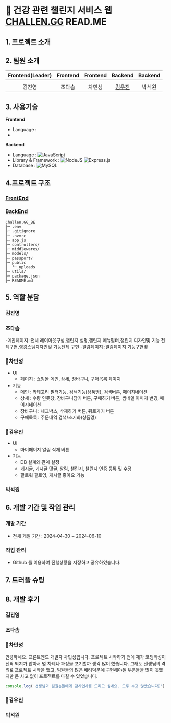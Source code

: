 # 💪 건강 관련 챌린지 서비스 웹 [CHALLEN.GG](https://github.com/JOY-org/CHALLEN.GG_DOC) READ.ME

## 1. 프로젝트 소개 

## 2. 팀원 소개
|                                          Frontend(Leader)                                           |                                         Frontend                                          |                                         Frontend                                          |                                         Backend                                         |                                           Backend                                           |            
| :----------------------------------------------------------------------------------------: | :--------------------------------------------------------------------------------------: | :--------------------------------------------------------------------------------------: | :-------------------------------------------------------------------------------------: | :--------------------------------------------------------------------------------------: |
|  |  |  |  | 
|                            김진영                            |                           조다솜                          |                          차민성                        |                         [김우진](https://github.com/kwj7554)                        |                          박석원                        |                          

## 3. 사용기술 
**Frontend**
- Language : 
- 
**Backend**
- Language : ![JavaScript](https://img.shields.io/badge/javascript-%23323330.svg?style=for-the-badge&logo=javascript&logoColor=%23F7DF1E)
- Library & Framework :
  ![NodeJS](https://img.shields.io/badge/node.js-6DA55F?style=for-the-badge&logo=node.js&logoColor=white)
  ![Express.js](https://img.shields.io/badge/express.js-%23404d59.svg?style=for-the-badge&logo=express&logoColor=%2361DAFB)
- Database : ![MySQL](https://img.shields.io/badge/mysql-4479A1.svg?style=for-the-badge&logo=mysql&logoColor=white)
## 4.프로젝트 구조
### [FrontEnd](https://github.com/JOY-org/CHALLEN.GG_FE)
### [BackEnd](https://github.com/JOY-org/CHALLEN.GG_BE)
```
Challen.GG_BE
├─ .env
├─ .gitignore
├─ .nvmrc
├─ app.js
├─ controllers/
├─ middlewares/
├─ models/
├─ passport/
├─ public
│  └─ uploads
├─ utils/
├─ package.json
├─ README.md
```
## 5. 역할 분담
### 김진영
### 조다솜
  -메인페이지
    :전체 레이아웃구성,챌린지 설명,챌린지 메뉴필터,챌린지 디자인및 기능 전체구현,랭킹스템디자인및 기능전체 구현
  -알림페이지
    :알림페이지 기능구현및 
### 🌱차민성
  - UI
    - 페이지 : 쇼핑몰 메인, 상세, 장바구니, 구매목록 페이지
  - 기능
    - 메인 : 카테고리 필터기능, 검색기능(상품명), 검색버튼, 페이지네이션
    - 상세 : 수량 인풋창, 장바구니담기 버튼, 구매하기 버튼, 썸네일 이미지 변경, 페이지네이션
    - 장바구니 : 체크박스, 삭제하기 버튼, 뒤로가기 버튼
    - 구매목록 : 주문내역 검색/초기화(상품명)
### 🐥김우진
  - UI<br />
    - 마이페이지 알림 삭제 버튼
  - 기능<br />
    -  DB 설계와 관계 설정<br />
    -  게시글, 게시글 댓글, 알림, 챌린지, 챌린지 인증 등록 및 수정<br />
    -  팔로워 팔로잉, 게시글 좋아요 기능  <br />
### 박석원
## 6. 개발 기간 및 작업 관리
### 개발 기간
  - 전체 개발 기간 : 2024-04-30 ~ 2024-06-10
### 작업 관리
  - Github 를 이용하여 진행상황을 저장하고 공유하였습니다.
## 7. 트러플 슈팅
## 8. 개발 후기
### 김진영
### 조다솜
### 🌱차민성
  안녕하세요. 프론트엔드 개발자 차민성입니다.
  프로젝트 시작하기 전에 제가 코딩작성이 전혀 되지가 않아서 몇 차례나 과정을 포기할까 생각 많이 했습니다.
  그래도 선생님의 격려로 프로젝트 시작을 했고, 팀원들의 많은 배려덕분에 구현해야될 부분들을 많이 못했지만 큰 사고 없이 프로젝트를 마칠 수 있었습니다. 
  ```js
  console.log('선생님과 팀원분들에게 감사인사를 드리고 싶네요. 모두 수고 많았습니다🙏')
  ```
### 🐥김우진
### 박석원
